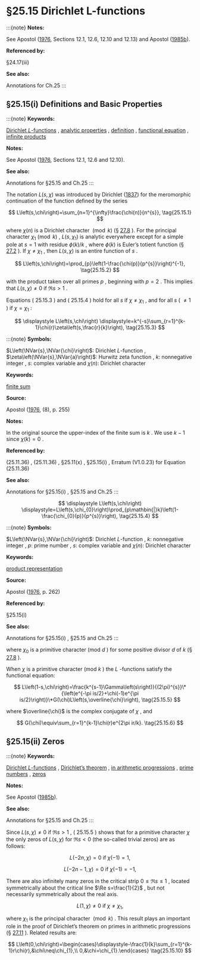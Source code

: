 # §25.15 Dirichlet L-functions

:::{note}
**Notes:**

See Apostol ([1976](./bib/index.html#bib115 "Introduction to Analytic Number Theory"), Sections 12.1, 12.6, 12.10 and 12.13) and Apostol ([1985b](./bib/index.html#bib118 "Note on the trivial zeros of Dirichlet L -functions")).

**Referenced by:**

§24.17(iii)

**See also:**

Annotations for Ch.25
:::


## §25.15(i) Definitions and Basic Properties

:::{note}
**Keywords:**

[Dirichlet $L$-functions](http://dlmf.nist.gov/search/search?q=Dirichlet%20L-functions) , [analytic properties](http://dlmf.nist.gov/search/search?q=analytic%20properties) , [definition](http://dlmf.nist.gov/search/search?q=definition) , [functional equation](http://dlmf.nist.gov/search/search?q=functional%20equation) , [infinite products](http://dlmf.nist.gov/search/search?q=infinite%20products)

**Notes:**

See Apostol ([1976](./bib/index.html#bib115 "Introduction to Analytic Number Theory"), Sections 12.1, 12.6 and 12.10).

**See also:**

Annotations for §25.15 and Ch.25
:::

The notation $L\left(s,\chi\right)$ was introduced by Dirichlet ([1837](./bib/D.html#bib671 "Beweis des Satzes, dass jede unbegrenzte arithmetische Progression, deren erstes Glied und Differenz ganze Zahlen ohne gemeinschaftlichen Factor sind, unendlich viele Primzahlen enthält")) for the meromorphic continuation of the function defined by the series


<a id="E1"></a>
$$
L\left(s,\chi\right)=\sum_{n=1}^{\infty}\frac{\chi(n)}{n^{s}}, \tag{25.15.1}
$$

where $\chi(n)$ is a Dirichlet character $\pmod{k}$ (§ [27.8](./27.8.md "§27.8 Dirichlet Characters ‣ Multiplicative Number Theory ‣ Chapter 27 Functions of Number Theory") ). For the principal character $\chi_{1}\pmod{k}$ , $L\left(s,\chi_{1}\right)$ is analytic everywhere except for a simple pole at $s=1$ with residue $\phi\left(k\right)/k$ , where $\phi\left(k\right)$ is Euler’s totient function (§ [27.2](./27.2.md "§27.2 Functions ‣ Multiplicative Number Theory ‣ Chapter 27 Functions of Number Theory") ). If $\chi\neq\chi_{1}$ , then $L\left(s,\chi\right)$ is an entire function of $s$ .


<a id="E2"></a>
$$
L\left(s,\chi\right)=\prod_{p}\left(1-\frac{\chi(p)}{p^{s}}\right)^{-1}, \tag{25.15.2}
$$

with the product taken over all primes $p$ , beginning with $p=2$ . This implies that $L\left(s,\chi\right)\neq 0$ if $\Re s>1$ .

Equations ( 25.15.3 ) and ( 25.15.4 ) hold for all $s$ if $\chi\neq\chi_{1}$ , and for all $s$ ( $\neq 1$ ) if $\chi=\chi_{1}$ :

<a id="EGx1"></a>

$$
\displaystyle L\left(s,\chi\right) \displaystyle=k^{-s}\sum_{r=1}^{k-1}\chi(r)\zeta\left(s,\frac{r}{k}\right), \tag{25.15.3}
$$

:::{note}
**Symbols:**

$L\left(\NVar{s},\NVar{\chi}\right)$: Dirichlet $L$-function , $\zeta\left(\NVar{s},\NVar{a}\right)$: Hurwitz zeta function , $k$: nonnegative integer , $s$: complex variable and $\chi(n)$: Dirichlet character

**Keywords:**

[finite sum](http://dlmf.nist.gov/search/search?q=finite%20sum)

**Source:**

Apostol ([1976](./bib/index.html#bib115 "Introduction to Analytic Number Theory"), (8), p. 255)

**Notes:**

In the original source the upper-index of the finite sum is $k$ . We use $k-1$ since $\chi(k)=0$ .

**Referenced by:**

(25.11.36) , (25.11.36) , §25.11(x) , §25.15(i) , Erratum (V1.0.23) for Equation (25.11.36)

**See also:**

Annotations for §25.15(i) , §25.15 and Ch.25
:::

$$
\displaystyle L\left(s,\chi\right) \displaystyle=L\left(s,\chi_{0}\right)\prod_{p\mathbin{|}k}\left(1-\frac{\chi_{0}(p)}{p^{s}}\right), \tag{25.15.4}
$$

:::{note}
**Symbols:**

$L\left(\NVar{s},\NVar{\chi}\right)$: Dirichlet $L$-function , $k$: nonnegative integer , $p$: prime number , $s$: complex variable and $\chi(n)$: Dirichlet character

**Keywords:**

[product representation](http://dlmf.nist.gov/search/search?q=product%20representation)

**Source:**

Apostol ([1976](./bib/index.html#bib115 "Introduction to Analytic Number Theory"), p. 262)

**Referenced by:**

§25.15(i)

**See also:**

Annotations for §25.15(i) , §25.15 and Ch.25
:::

where $\chi_{0}$ is a primitive character (mod $d$ ) for some positive divisor $d$ of $k$ (§ [27.8](./27.8.md "§27.8 Dirichlet Characters ‣ Multiplicative Number Theory ‣ Chapter 27 Functions of Number Theory") ).

When $\chi$ is a primitive character (mod $k$ ) the $L$ -functions satisfy the functional equation:


<a id="E5"></a>
$$
L\left(1-s,\chi\right)=\frac{k^{s-1}\Gamma\left(s\right)}{(2\pi)^{s}}\*{\left(e^{-\pi is/2}+\chi(-1)e^{\pi is/2}\right)}\*G(\chi)L\left(s,\overline{\chi}\right), \tag{25.15.5}
$$

where $\overline{\chi}$ is the complex conjugate of $\chi$ , and


<a id="E6"></a>
$$
G(\chi)\equiv\sum_{r=1}^{k-1}\chi(r)e^{2\pi ir/k}. \tag{25.15.6}
$$


## §25.15(ii) Zeros

:::{note}
**Keywords:**

[Dirichlet $L$-functions](http://dlmf.nist.gov/search/search?q=Dirichlet%20L-functions) , [Dirichlet’s theorem](http://dlmf.nist.gov/search/search?q=Dirichlet%20theorem) , [in arithmetic progressions](http://dlmf.nist.gov/search/search?q=in%20arithmetic%20progressions) , [prime numbers](http://dlmf.nist.gov/search/search?q=prime%20numbers) , [zeros](http://dlmf.nist.gov/search/search?q=zeros)

**Notes:**

See Apostol ([1985b](./bib/index.html#bib118 "Note on the trivial zeros of Dirichlet L -functions")).

**See also:**

Annotations for §25.15 and Ch.25
:::

Since $L\left(s,\chi\right)\neq 0$ if $\Re s>1$ , ( 25.15.5 ) shows that for a primitive character $\chi$ the only zeros of $L\left(s,\chi\right)$ for $\Re s<0$ (the so-called trivial zeros) are as follows:


<a id="E7"></a>
$$
L\left(-2n,\chi\right)=0\text{ if }\chi(-1)=1, \tag{25.15.7}
$$


<a id="E8"></a>
$$
L\left(-2n-1,\chi\right)=0\text{ if }\chi(-1)=-1, \tag{25.15.8}
$$

There are also infinitely many zeros in the critical strip $0\leq\Re s\leq 1$ , located symmetrically about the critical line $\Re s=\frac{1}{2}$ , but not necessarily symmetrically about the real axis.


<a id="E9"></a>
$$
L\left(1,\chi\right)\neq 0\text{ if }\chi\neq\chi_{1}, \tag{25.15.9}
$$

where $\chi_{1}$ is the principal character $\pmod{k}$ . This result plays an important role in the proof of Dirichlet’s theorem on primes in arithmetic progressions (§ [27.11](./27.11.md "§27.11 Asymptotic Formulas: Partial Sums ‣ Multiplicative Number Theory ‣ Chapter 27 Functions of Number Theory") ). Related results are:


<a id="E10"></a>
$$
L\left(0,\chi\right)=\begin{cases}\displaystyle-\frac{1}{k}\sum_{r=1}^{k-1}r\chi(r),&\chi\neq\chi_{1},\\
0,&\chi=\chi_{1}.\end{cases} \tag{25.15.10}
$$
